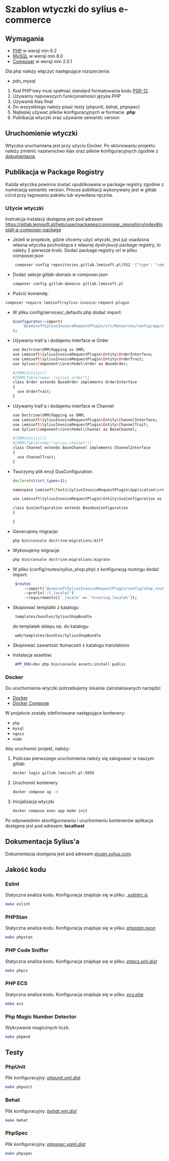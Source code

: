 # Szablon wtyczki do sylius e-commerce

## Wymagania

- [PHP](https://www.php.net) w wersji min 8.2
- [MySQL](https://www.mysql.com) w wersji min 8.0
- [Composer](https://getcomposer.org) w wersji min 2.5.1

Dla php należy włączyć następujące rozszerzenia:

- pdo_mysql

1. Kod PHP'owy musi spełniać standard formatowania kodu [PSR-12](https://www.php-fig.org/psr/psr-12/).
2. Używamy najnowszych funkcjonalności języka PHP
3. Używanie klas final
4. Do wszystkiego należy pisać testy (phpunit, behat, phpspec)
5. Najlepiej używać plików konfiguracyjnych w formacie **.php**
6. Publikacja wtyczki oraz używanie semantic version

## Uruchomienie wtyczki

Wtyczka uruchamiana jest przy użyciu Docker.
Po sklonowaniu projektu należy zmienić nazewnictwo klas oraz plików konfiguracyjnych zgodnie z [dokumentacją](https://docs.sylius.com/en/latest/book/plugins/guide/naming.html).

## Publikacja w Package Registry

Każda wtyczka powinna zostać opublikowana w package registry zgodnie z numeracją semantic version. Proces publikacji wykonywany jest w gitlab ci/cd przy tagowaniu pakietu lub wywołana ręcznie.

### Użycie wtyczki

Instrukcja instalacji dostępna jest pod adresem https://gitlab.lemisoft.pl/help/user/packages/composer_repository/index#install-a-composer-package

- Jeżeli w projekcie, gdzie chcemy użyć wtyczki, jest już osadzona własna wtyczka pochodząca z własnej dystrybucji
package registry, to należy 2 pierwsze kroki. Dodać package registry url w pliku composer.json
   ```bash
    composer config repositories.gitlab.lemisoft.pl/552 '{"type": "composer", "url": "https://gitlab.lemisoft.pl/api/v4/group/552/-/packages/composer/packages.json"}
   ```
- Dodać sekcje gitlab-domain w composer.json
   ```bash
   composer config gitlab-domains gitlab.lemisoft.pl
   ```
- Puścić komendę:
```bash
composer require lemisoft/sylius-invoice-request-plugin
```

- W pliku config/services/_defaults.php dodać import:
    ```bash
    $configurator->import(
        '@LemisoftSyliusInvoiceRequestPlugin/src/Resources/config/app/config.php',
    );
    ```
- Używamy trait'a i dodajemu interface w Order
    ```bash
    use Doctrine\ORM\Mapping as ORM;
    use Lemisoft\SyliusInvoiceRequestPlugin\Entity\OrderInterface;
    use Lemisoft\SyliusInvoiceRequestPlugin\Entity\OrderTrait;
    use Sylius\Component\Core\Model\Order as BaseOrder;

    #[ORM\Entity()]
    #[ORM\Table(name: "sylius_order")]
    class Order extends BaseOrder implements OrderInterface
    {
      use OrderTrait;
    }
    ```
- Używamy trait'a i dodajemu interface w Channel
    ```bash
    use Doctrine\ORM\Mapping as ORM;
    use Lemisoft\SyliusInvoiceRequestPlugin\Entity\ChannelInterface;
    use Lemisoft\SyliusInvoiceRequestPlugin\Entity\ChannelTrait;
    use Sylius\Component\Core\Model\Channel as BaseChannel;

    #[ORM\Entity()]
    #[ORM\Table(name:"sylius_channel")]
    class Channel extends BaseChannel implements ChannelInterface
    {
      use ChannelTrait;
    }
    ```

- Tworzymy plik encji GusConfiguration:
    ```bash
    declare(strict_types=1);

    namespace Lemisoft\Tests\SyliusInvoiceRequestPlugin\Application\src\Entity;

    use Lemisoft\SyliusInvoiceRequestPlugin\Entity\GusConfiguration as BaseGusConfiguration;

    class GusConfiguration extends BaseGusConfiguration
    {

    }
    ```
- Generujemy migracje:
    ```bash
    php bin/console doctrine:migrations:diff
    ```
- Wykonujemy migracje:
    ```bash
    php bin/console doctrine:migrations:migrate
    ```
- W pliku (config/routes/sylius_shop.php) z konfiguracją routingu dodać import:
   ```bash
    $routes
        ->import('@LemisoftSyliusInvoiceRequestPlugin/config/shop_routing.yml')
        ->prefix('/{_locale}')
        ->requirements(['_locale' => '%routing.locale%']);
   ```

- Skopiować templatki z katalogu
   ```bash
    templates/bundles/SyliusShopBundle
   ```
  do templatek sklepu np. do katalogu
   ```bash
    web/templates/bundles/SyliusShopBundle
   ```
- Skopiować zawartość tłumaczeń z katalogu translations

- Instalacja assetów:
   ```bash
    APP_ENV=dev php bin/console assets:install public
   ```

### Docker

Do uruchomienia wtyczki potrzebujemy lokalnie zainstalowanych narzędzi:

* [Docker](https://www.docker.com/get-started)
* [Docker Compose](https://docs.docker.com/compose/install/)

W projekcie zostały zdefiniowane następujące kontenery:

* `php`
* `mysql`
* `ngnix`
* `node`

Aby uruchomić projekt, należy:

1. Podczas pierwszego uruchomienia należy się zalogować w naszym gitlab:

    ```bash
   docker login gitlab.lemisoft.pl:5050
    ```

2. Uruchomić kontenery
    ```bash
    docker compose up -d
    ```

3. Inicjalizacja wtyczki
    ```bash
   docker compose exec app make init
    ```

Po odpowiednim skonfigurowaniu i uruchomieniu kontenerów aplikacja dostępna jest pod adresem: **localhost**

## Dokumentacja Sylius'a

Dokumentacja dostępna jest pod adresem [plugin.sylius.com](https://docs.sylius.com/en/latest/book/plugins/guide/index.html).

## Jakość kodu

### Eslint

Statyczna analiza kodu. Konfiguracja znajduje się w pliku: *[.eslintrc.js](.eslintrc.js)*

```bash
make eslint
```

### PHPStan

Statyczna analiza kodu. Konfiguracja znajduje się w pliku: *[phpstan.neon](phpstan.neon)*

```bash
make phpstan
```

### PHP Code Sniffer

Statyczna analiza kodu. Konfiguracja znajduje się w pliku: *[phpcs.xml.dist](phpcs.xml.dist)*

```bash
make phpcs
```

### PHP ECS

Statyczna analiza kodu. Konfiguracja znajduje się w pliku: *[ecs.php](ecs.php)*

```bash
make ecs
```

### Php Magic Number Detector

Wykrywanie magicznych liczb.

```bash
make phpmnd
```

## Testy

### PhpUnit

Plik konfiguracyjny: *[phpunit.xml.dist](phpunit.xml.dist)*

```bash
make phpunit
```

### Behat

Plik konfiguracyjny: *[behat.yml.dist](behat.yml.dist)*

```bash
make behat
```

### PhpSpec

Plik konfiguracyjny: *[phpspec.yaml.dist](phpspec.yml.dist)*

```bash
make phpspec
```

